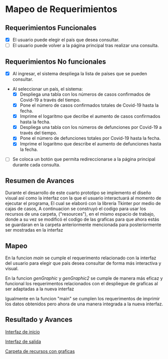 # Mapeo de Requerimientos

## Requerimientos Funcionales

- [x] El usuario puede elegir el país que desea consultar.
- [ ] El usuario puede volver a la página principal tras realizar una consulta.

## Requerimientos No funcionales

- [x] Al ingresar, el sistema despliega la lista de países que se pueden consultar.
- Al seleccionar un país, el sistema:
    - [x] Despliega una tabla con los números de casos confirmados de Covid-19 a través del tiempo.
    - [x] Pone el número de casos confirmados totales de Covid-19 hasta la fecha.
    - [x] Imprime el logaritmo que decribe el aumento de casos confirmados hasta la fecha.
    - [x] Despliega una tabla con los números de defunciones por Covid-19 a través del tiempo.
    - [x] Pone el número de defunciones totales por Covid-19 hasta la fecha.
    - [x] Imprime el logaritmo que describe el aumento de defunciones hasta la fecha.
- [ ] Se coloca un botón que permita redireccionarse a la página principal durante cada consulta.

## Resumen de Avances

Durante el desarrollo de este cuarto prototipo se implemento el diseño visual así como la interfaz con la que el usuario interactuará al momento de ejecutar el programa, El cual se elaboró con la librería Tkinter por medio de cajas de casos, A continuacion se construyó el codigo para usar los recursos de una carpeta, ("resources"), en el mismo espacio de trabajo, donde a su vez se modificó el codigo de las graficas para que ahora estás se guardaran en la carpeta anteriormente mencionada para posteriormente ser mostradas en la interfaz

## Mapeo

En la funcion *main* se cumple el requerimento relacionado con la interfaz del usuario para elegir que pais desea consultar de forma más interactiva y visual.

En la funcion *genGraphic* y *genGraphic2* se cumple de manera más eficaz y funcional los requerimentos relacionados con el despliegue de graficas al ser adaptadas a la nueva interfaz

Igualmente en la funcion "main" se cumplen los requerimentos de imprimir los datos obtenidos pero ahora de una manera integrada a la nueva interfaz.

## Resultado y Avances

[Interfaz de inicio](https://github.com/JoshuaMeza/CodePain_PE/blob/master/Recursos/Interfaz%201.png)

[Interfaz de salida](https://github.com/JoshuaMeza/CodePain_PE/blob/master/Recursos/Interfaz%20con%20resultados.png)

[Carpeta de recursos con graficas](https://github.com/JoshuaMeza/CodePain_PE/tree/master/3raEntrega/Prototipo%204/resources)
